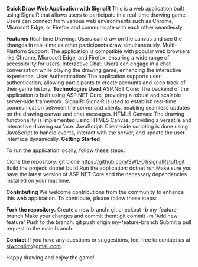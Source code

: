**Quick Draw Web Application with SignalR**
This is a web application built using SignalR that allows users to participate in a real-time drawing game. Users can connect from various web environments such as Chrome, Microsoft Edge, or Firefox and communicate with each other seamlessly.

**Features**
Real-time Drawing: Users can draw on the canvas and see the changes in real-time as other participants draw simultaneously.
Multi-Platform Support: The application is compatible with popular web browsers like Chrome, Microsoft Edge, and Firefox, ensuring a wide range of accessibility for users.
Interactive Chat: Users can engage in a chat conversation while playing the drawing game, enhancing the interactive experience.
User Authentication: The application supports user authentication, allowing participants to create accounts and keep track of their game history.
**Technologies Used**
ASP.NET Core: The backend of the application is built using ASP.NET Core, providing a robust and scalable server-side framework.
SignalR: SignalR is used to establish real-time communication between the server and clients, enabling seamless updates on the drawing canvas and chat messages.
HTML5 Canvas: The drawing functionality is implemented using HTML5 Canvas, providing a versatile and interactive drawing surface.
JavaScript: Client-side scripting is done using JavaScript to handle events, interact with the server, and update the user interface dynamically.
**Getting Started**

To run the application locally, follow these steps:

Clone the repository: git clone https://github.com/SWL-01/signalRstuff.git
Build the project: dotnet build
Run the application: dotnet run
Make sure you have the latest version of ASP.NET Core and the necessary dependencies installed on your machine.

**Contributing**
We welcome contributions from the community to enhance this web application. To contribute, please follow these steps:

**Fork the repository.**
Create a new branch: git checkout -b my-feature-branch
Make your changes and commit them: git commit -m 'Add new feature'
Push to the branch: git push origin my-feature-branch
Submit a pull request to the main branch.

**Contact**
If you have any questions or suggestions, feel free to contact us at siwoonlim@gmail.com.

Happy drawing and enjoy the game!
